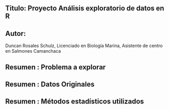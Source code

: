 ## Titulo: Proyecto Análisis exploratorio de datos en R
## Autor:
Duncan Rosales Schulz, Licenciado en Biología Marina, Asistente de centro en Salmones Camanchaca
## Resumen : Problema a explorar
## Resumen : Datos Originales
## Resumen : Métodos estadísticos utilizados
